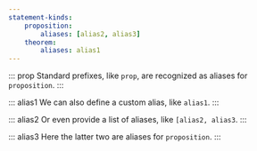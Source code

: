 ```yaml
---
statement-kinds:
    proposition:
        aliases: [alias2, alias3]
    theorem:
        aliases: alias1
---
```


::: prop
Standard prefixes, like `prop`, are recognized as aliases for `proposition`.
:::

::: alias1
We can also define a custom alias, like `alias1`.
:::

::: alias2
Or even provide a list of aliases, like `[alias2, alias3`.
:::

::: alias3
Here the latter two are aliases for `proposition`.
:::
